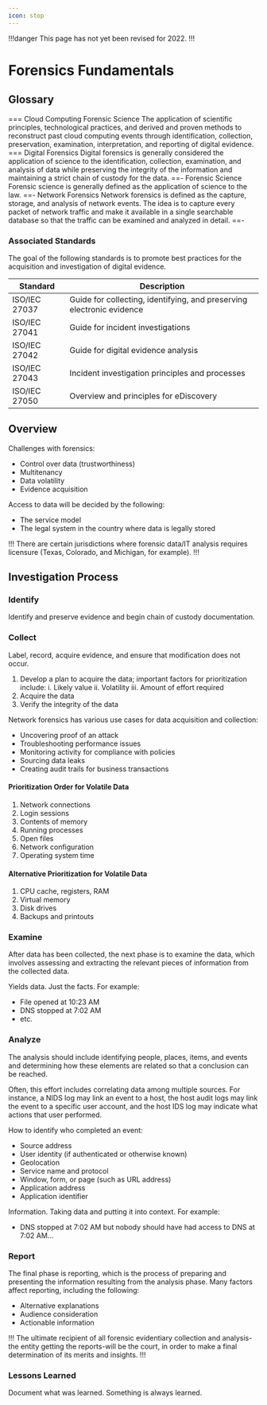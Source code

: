 ```yaml
---
icon: stop
---
```


!!!danger
This page has not yet been revised for 2022.
!!!

# Forensics Fundamentals

## Glossary

=== Cloud Computing Forensic Science
The application of scientific principles, technological practices, and derived and proven methods to reconstruct past cloud computing events through identification, collection, preservation, examination, interpretation, and reporting of digital evidence.
=== Digital Forensics
Digital forensics is generally considered the application of science to the identification, collection, examination, and analysis of data while preserving the integrity of the information and maintaining a strict chain of custody for the data.
==- Forensic Science
Forensic science is generally defined as the application of science to the law.
==- Network Forensics
Network forensics is defined as the capture, storage, and analysis of network events. The idea is to capture every packet of network traffic and make it available in a single searchable database so that the traffic can be examined and analyzed in detail.
==-

### Associated Standards

The goal of the following standards is to promote best practices for the acquisition and investigation of digital evidence.

| Standard | Description |
| - | - |
| ISO/IEC 27037	| Guide for collecting, identifying, and preserving electronic evidence |
| ISO/IEC 27041 | Guide for incident investigations |
| ISO/IEC 27042 | Guide for digital evidence analysis |
| ISO/IEC 27043 | Incident investigation principles and processes |
| ISO/IEC 27050 | Overview and principles for eDiscovery |

## Overview

Challenges with forensics:

- Control over data (trustworthiness)
- Multitenancy
- Data volatility
- Evidence acquisition

Access to data will be decided by the following:

- The service model
- The legal system in the country where data is legally stored

!!!
There are certain jurisdictions where forensic data/IT analysis requires licensure (Texas, Colorado, and Michigan, for example).
!!!

## Investigation Process

### Identify

Identify and preserve evidence and begin chain of custody documentation.

### Collect

Label, record, acquire evidence, and ensure that modification does not occur.

1. Develop a plan to acquire the data; important factors for prioritization include:
  i. Likely value
  ii. Volatility
  iii. Amount of effort required
2. Acquire the data
3. Verify the integrity of the data

Network forensics has various use cases for data acquisition and collection:

- Uncovering proof of an attack
- Troubleshooting performance issues
- Monitoring activity for compliance with policies
- Sourcing data leaks
- Creating audit trails for business transactions

#### Prioritization Order for Volatile Data

1. Network connections
2. Login sessions
3. Contents of memory
4. Running processes
5. Open files
6. Network configuration
7. Operating system time

#### Alternative Prioritization for Volatile Data

1. CPU cache, registers, RAM
2. Virtual memory
3. Disk drives
4. Backups and printouts

### Examine

After data has been collected, the next phase is to examine the data, which involves assessing and extracting the relevant pieces of information from the collected data.

Yields data. Just the facts. For example:

- File opened at 10:23 AM
- DNS stopped at 7:02 AM
- etc.

### Analyze

The analysis should include identifying people, places, items, and events and determining how these elements are related so that a conclusion can be reached.

Often, this effort includes correlating data among multiple sources. For instance, a NIDS log may link an event to a host, the host audit logs may link the event to a specific user account, and the host IDS log may indicate what actions that user performed.

How to identify who completed an event:

- Source address
- User identity (if authenticated or otherwise known)
- Geolocation
- Service name and protocol
- Window, form, or page (such as URL address)
- Application address
- Application identifier

Information. Taking data and putting it into context. For example:

- DNS stopped at 7:02 AM but nobody should have had access to DNS at 7:02 AM...

### Report

The final phase is reporting, which is the process of preparing and presenting the information resulting from the analysis phase. Many factors affect reporting, including the following:

- Alternative explanations
- Audience consideration
- Actionable information

!!!
The ultimate recipient of all forensic evidentiary collection and analysis-the entity getting the reports-will be the court, in order to make a final determination of its merits and insights.
!!!

### Lessons Learned

Document what was learned. Something is always learned.
